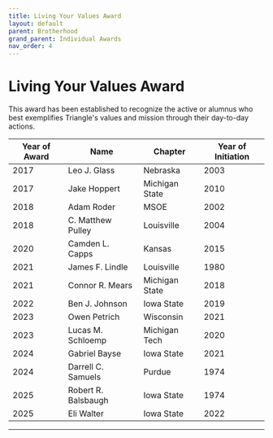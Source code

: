 ```yaml
---
title: Living Your Values Award
layout: default
parent: Brotherhood
grand_parent: Individual Awards
nav_order: 4
---
```

# Living Your Values Award

This award has been established to recognize the active or alumnus who best exemplifies Triangle's values and mission through their day-to-day actions.

|Year of Award|Name|Chapter|Year of Initiation|
|---|---|---|---|
|2017|Leo J. Glass|Nebraska|2003|
|2017|Jake Hoppert|Michigan State|2010|
|2018|Adam Roder|MSOE|2002|
|2018|C. Matthew Pulley|Louisville|2004|
|2020|Camden L. Capps|Kansas|2015|
|2021|James F. Lindle|Louisville|1980|
|2021|Connor R. Mears|Michigan State|2018|
|2022|Ben J. Johnson|Iowa State|2019|
|2023|Owen Petrich|Wisconsin|2021|
|2023|Lucas M. Schloemp|Michigan Tech|2020|
|2024|Gabriel Bayse|Iowa State|2021|
|2024|Darrell C. Samuels|Purdue|1974|
|2025|Robert R. Balsbaugh|Iowa State|1974|
|2025|Eli Walter|Iowa State|2022|

----
